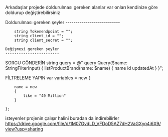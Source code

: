 Arkadaşlar projede doldurulması gereken alanlar var onları kendinize göre doldurup değiştirebilirsiniz

Doldurulması gereken şeyler
    ---------------------------
    
        string Tokenendpoint = "";
        string client_id = "";
        string client_secret = "";

    Değişmesi gereken şeyler
    ------------------------
     

  SORGU GÖNDERİN
    string query = @"
            query Query($name: StringFilterInput) {
                listProductBrand(name: $name) {
                    name
                    id
                    updatedAt
                }
            }";

   FİLTRELEME YAPIN
    var variables = new
    {

        name = new
        {
            like = "40 Million"
        }

    };




isteyenler projenin çalışır halini buradan da indirebilirler
https://drive.google.com/file/d/1M07GvdLD_VFDoD5AZ7dH2VaGXyq4i6X9/view?usp=sharing
